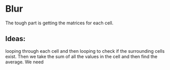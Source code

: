 # Blur
The tough part is getting the matrices for each cell.
## Ideas:
looping through each cell and then looping to check if the surrounding cells exist. Then we take the sum of all the values in the cell and then find the average.
We need 